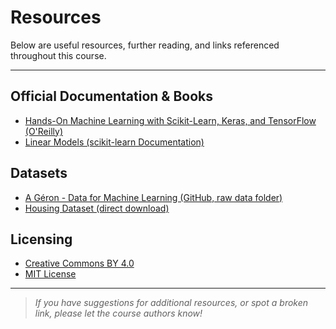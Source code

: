 # Resources

Below are useful resources, further reading, and links referenced throughout this course.

---

## Official Documentation & Books

- [Hands-On Machine Learning with Scikit-Learn, Keras, and TensorFlow (O'Reilly)](https://www.oreilly.com/library/view/hands-on-machine-learning/9781098125967/)
- [Linear Models (scikit-learn Documentation)](https://scikit-learn.org/stable/modules/linear_model.html#linear-models)

## Datasets

- [A Géron - Data for Machine Learning (GitHub, raw data folder)](https://github.com/ageron/data/raw/main/)
- [Housing Dataset (direct download)](https://github.com/ageron/data/raw/main/housing.tgz)

## Licensing

- [Creative Commons BY 4.0](https://creativecommons.org/licenses/by/4.0/)
- [MIT License](https://opensource.org/licenses/MIT)

---

> *If you have suggestions for additional resources, or spot a broken link, please let the course authors know!*
